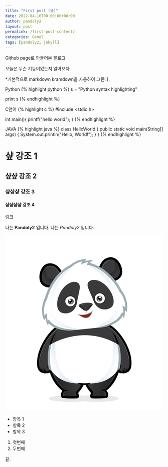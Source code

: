 ```yaml
---
title: "First post (글)"
date: 2022-04-16T00:00:00+00:00
author: pandoly2
layout: post
permalink: /first-post-content/
categories: Genel
tags: [pandoly2, jekyll]
---
```

Github page로 만들어본 블로그

오늘은 무슨 기능이있는지 알아보자.

*기본적으로 markdown kramdown을 사용하여 그린다.

Python
{% highlight python %}
s = "Python syntax highlighting"

print s
{% endhighlight %}

C언어
{% highlight c %}
#include <stdio.h>

int main(){
	printf("hello world");
}
{% endhighlight %}

JAVA
{% highlight java %}
class HelloWorld {
    public static void main(String[] args) {
        System.out.println("Hello, World!"); 
    }
}
{% endhighlight %}

# 샾 강조 1
## 샾샾 강조 2
### 샾샾샾 강조 3
#### 샾샾샾샾 강조 4

[링크](https://pandoly2.github.io)


나는 **Pandoly2** 입니다.
나는 *Pandoly2* 입니다.

![Panda Image](/assets/images/blog_images/panda.jpg "Panda")

- 항목 1
- 항목 2
- 항목 3

1. 첫번째
2. 두번째

끝.